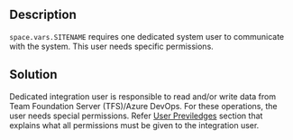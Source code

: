 ## Description

<code class="expression">space.vars.SITENAME</code> requires one dedicated system user to communicate with the system. This user needs specific permissions. 

## Solution

Dedicated integration user is responsible to read and/or write data from Team Foundation Server (TFS)/Azure DevOps. For these operations, the user needs special permissions. Refer [User Previledges](../../../connectors/team-foundation-server.md#user-privileges) section that explains what all permissions must be given to the integration user.



